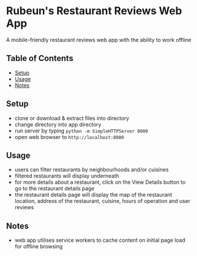 # Rubeun's Restaurant Reviews Web App
A mobile-friendly restaurant reviews web app with the ability to work offline

## Table of Contents
- [Setup](#setup)
- [Usage](#usage)
- [Notes](#notes)


## Setup
- clone or download & extract files into directory
- change directory into app directory
- run server by typing `python -m SimpleHTTPServer 8000`
- open web browser to `http://localhost:8000`


## Usage
- users can filter restaurants by neighbourhoods and/or cuisines
- filtered restaurants will display underneath
- for more details about a restaurant, click on the View Details button to go to the restaurant details page
- the restaurant details page will display the map of the restaurant location, address of the restaurant, cuisine, hours of operation and user reviews

## Notes
- web app utilises service workers to cache content on initial page load for offline browsing